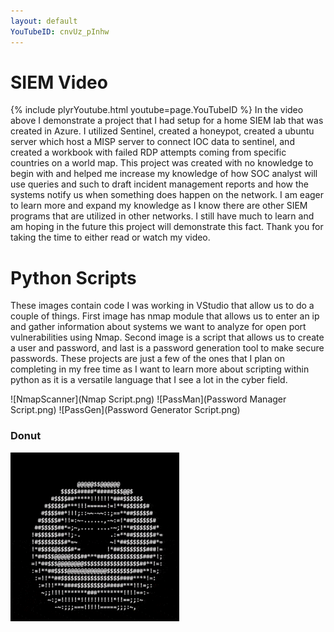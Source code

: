 ```yaml
---
layout: default
YouTubeID: cnvUz_pInhw
---
```






# SIEM Video

{% include plyrYoutube.html youtube=page.YouTubeID %}
In the video above I demonstrate a project that I had setup for a home SIEM lab that was created in Azure. I utilized Sentinel, created a honeypot, created a ubuntu server which host a MISP server to connect IOC data to sentinel, and created a workbook with failed RDP attempts coming from specific countries on a world map. This project was created with no knowledge to begin with and helped me increase my knowledge of how SOC analyst will use queries and such to draft incident management reports and how the systems notify us when something does happen on the network. I am eager to learn more and expand my knowledge as I know there are other SIEM programs that are utilized in other networks. I still have much to learn and am hoping in the future this project will demonstrate this fact. Thank you for taking the time to either read or watch my video. 

# Python Scripts
These images contain code I was working in VStudio that allow us to do a couple of things. First image has nmap module that allows us to enter an ip and gather information about systems we want to analyze for open port vulnerabilities using Nmap. Second image is a script that allows us to create a user and password, and last is a password generation tool to make secure passwords. These projects are just a few of the ones that I plan on completing in my free time as I want to learn more about scripting within python as it is a versatile language that I see a lot in the cyber field. 

![NmapScanner](Nmap Script.png) ![PassMan](Password Manager Script.png) ![PassGen](Password Generator Script.png)


### Donut

![DONUT](donut.gif)
